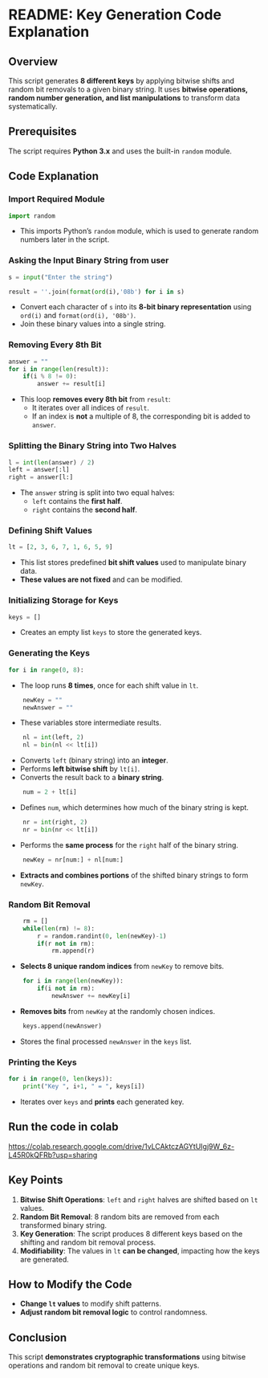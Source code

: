 # README: Key Generation Code Explanation

## Overview
This script generates **8 different keys** by applying bitwise shifts and random bit removals to a given binary string. It uses **bitwise operations, random number generation, and list manipulations** to transform data systematically.

## Prerequisites
The script requires **Python 3.x** and uses the built-in `random` module.

## Code Explanation

### **Import Required Module**
```python
import random
```
- This imports Python’s `random` module, which is used to generate random numbers later in the script.

### **Asking the Input Binary String from user**
```python
s = input("Enter the string")  
```

```python
result = ''.join(format(ord(i),'08b') for i in s)
```
  - Convert each character of `s` into its **8-bit binary representation** using `ord(i)` and `format(ord(i), '08b')`.
  - Join these binary values into a single string.
  

### **Removing Every 8th Bit**
```python
answer = ""
for i in range(len(result)):
    if(i % 8 != 0):
        answer += result[i]
```
- This loop **removes every 8th bit** from `result`:
  - It iterates over all indices of `result`.
  - If an index is **not** a multiple of 8, the corresponding bit is added to `answer`.

### **Splitting the Binary String into Two Halves**
```python
l = int(len(answer) / 2)
left = answer[:l]
right = answer[l:]
```
- The `answer` string is split into two equal halves:
  - `left` contains the **first half**.
  - `right` contains the **second half**.

### **Defining Shift Values**
```python
lt = [2, 3, 6, 7, 1, 6, 5, 9]
```
- This list stores predefined **bit shift values** used to manipulate binary data.
- **These values are not fixed** and can be modified.

### **Initializing Storage for Keys**
```python
keys = []
```
- Creates an empty list `keys` to store the generated keys.

### **Generating the Keys**
```python
for i in range(0, 8):
```
- The loop runs **8 times**, once for each shift value in `lt`.

```python
    newKey = ""
    newAnswer = ""
```
- These variables store intermediate results.

```python
    nl = int(left, 2)
    nl = bin(nl << lt[i])
```
- Converts `left` (binary string) into an **integer**.
- Performs **left bitwise shift** by `lt[i]`.
- Converts the result back to a **binary string**.

```python
    num = 2 + lt[i]
```
- Defines `num`, which determines how much of the binary string is kept.

```python
    nr = int(right, 2)
    nr = bin(nr << lt[i])
```
- Performs the **same process** for the `right` half of the binary string.

```python
    newKey = nr[num:] + nl[num:]
```
- **Extracts and combines portions** of the shifted binary strings to form `newKey`.

### **Random Bit Removal**
```python
    rm = []
    while(len(rm) != 8):
        r = random.randint(0, len(newKey)-1)
        if(r not in rm):
            rm.append(r)
```
- **Selects 8 unique random indices** from `newKey` to remove bits.

```python
    for i in range(len(newKey)):
        if(i not in rm):
            newAnswer += newKey[i]
```
- **Removes bits** from `newKey` at the randomly chosen indices.

```python
    keys.append(newAnswer)
```
- Stores the final processed `newAnswer` in the `keys` list.

### **Printing the Keys**
```python
for i in range(0, len(keys)):
    print("Key ", i+1, " = ", keys[i])
```
- Iterates over `keys` and **prints** each generated key.

## Run the code in colab

https://colab.research.google.com/drive/1vLCAktczAGYtUIgj9W_6z-L45R0kQFRb?usp=sharing

## **Key Points**
1. **Bitwise Shift Operations**: `left` and `right` halves are shifted based on `lt` values.
2. **Random Bit Removal**: 8 random bits are removed from each transformed binary string.
3. **Key Generation**: The script produces 8 different keys based on the shifting and random bit removal process.
4. **Modifiability**: The values in `lt` **can be changed**, impacting how the keys are generated.

## **How to Modify the Code**
- **Change `lt` values** to modify shift patterns.
- **Adjust random bit removal logic** to control randomness.

## **Conclusion**
This script **demonstrates cryptographic transformations** using bitwise operations and random bit removal to create unique keys.

